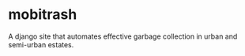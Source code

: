 # mobitrash
A django site that automates effective garbage collection in urban and semi-urban estates.
